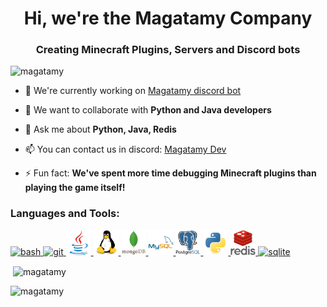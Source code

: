 <h1 align="center">Hi, we're the Magatamy Company</h1>
<h3 align="center">Creating Minecraft Plugins, Servers and Discord bots</h3>

<p align="left"> <img src="https://komarev.com/ghpvc/?username=magatamy&label=Profile%20views&color=fe4394&style=flat" alt="magatamy" /> </p>

- 🔭 We're currently working on [Magatamy discord bot](https://github.com/Magatamy/magatamy-discord-bot)

- 👯 We want to collaborate with **Python and Java developers**

- 💬 Ask me about **Python, Java, Redis**

- 📫 You can contact us in discord: [Magatamy Dev](https://discord.gg/KCSCXzuPs7)

- ⚡ Fun fact: **We've spent more time debugging Minecraft plugins than playing the game itself!**

<h3 align="left">Languages and Tools:</h3>
<p align="left"> <a href="https://www.gnu.org/software/bash/" target="_blank" rel="noreferrer"> <img src="https://www.vectorlogo.zone/logos/gnu_bash/gnu_bash-icon.svg" alt="bash" width="40" height="40"/> </a> <a href="https://git-scm.com/" target="_blank" rel="noreferrer"> <img src="https://www.vectorlogo.zone/logos/git-scm/git-scm-icon.svg" alt="git" width="40" height="40"/> </a> <a href="https://www.java.com" target="_blank" rel="noreferrer"> <img src="https://raw.githubusercontent.com/devicons/devicon/master/icons/java/java-original.svg" alt="java" width="40" height="40"/> </a> <a href="https://www.linux.org/" target="_blank" rel="noreferrer"> <img src="https://raw.githubusercontent.com/devicons/devicon/master/icons/linux/linux-original.svg" alt="linux" width="40" height="40"/> </a> <a href="https://www.mongodb.com/" target="_blank" rel="noreferrer"> <img src="https://raw.githubusercontent.com/devicons/devicon/master/icons/mongodb/mongodb-original-wordmark.svg" alt="mongodb" width="40" height="40"/> </a> <a href="https://www.mysql.com/" target="_blank" rel="noreferrer"> <img src="https://raw.githubusercontent.com/devicons/devicon/master/icons/mysql/mysql-original-wordmark.svg" alt="mysql" width="40" height="40"/> </a> <a href="https://www.postgresql.org" target="_blank" rel="noreferrer"> <img src="https://raw.githubusercontent.com/devicons/devicon/master/icons/postgresql/postgresql-original-wordmark.svg" alt="postgresql" width="40" height="40"/> </a> <a href="https://www.python.org" target="_blank" rel="noreferrer"> <img src="https://raw.githubusercontent.com/devicons/devicon/master/icons/python/python-original.svg" alt="python" width="40" height="40"/> </a> <a href="https://redis.io" target="_blank" rel="noreferrer"> <img src="https://raw.githubusercontent.com/devicons/devicon/master/icons/redis/redis-original-wordmark.svg" alt="redis" width="40" height="40"/> </a> <a href="https://www.sqlite.org/" target="_blank" rel="noreferrer"> <img src="https://www.vectorlogo.zone/logos/sqlite/sqlite-icon.svg" alt="sqlite" width="40" height="40"/> </a> </p>

<p>&nbsp;<img align="center" src="https://github-readme-stats.vercel.app/api?username=magatamy&show_icons=true&theme=dark&locale=en" alt="magatamy" /></p>

<p><img align="left" src="https://github-readme-stats.vercel.app/api/top-langs?username=magatamy&show_icons=true&theme=dark&locale=en&layout=compact" alt="magatamy" /></p>
